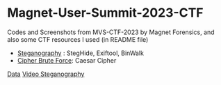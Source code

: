 # Magnet-User-Summit-2023-CTF
Codes and Screenshots from MVS-CTF-2023 by Magnet Forensics, and also some CTF resources I used (in README file)

- [Steganography](https://aperisolve.fr/) : StegHide, Exiftool, BinWalk
- [Cipher Brute Force](https://www.dcode.fr/caesar-cipher): Caesar Cipher

[Data](https://go.magnetforensics.com/e/52162/L20Logical20Image20-20Data-tar/lhwfxn/1349185105?h=zaVWVv5u5E0hK9RArfi7ELhxmtH0HxXwMWiOi29zbok)
[Video Steganography](https://mus2023.ctfd.io/files/ee6c54145662fc86c1bf6d805a6ac94c/SteinsGate_Opening_Theme_-_Hacking_to_the_Gate_Full_Version1.flac?token=eyJ1c2VyX2lkIjoxNDEsInRlYW1faWQiOm51bGwsImZpbGVfaWQiOjExfQ.ZFNS-Q.vvZ6GaWdNiENscKow5uftZoCcsg)
